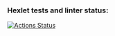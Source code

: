 ### Hexlet tests and linter status:
[![Actions Status](https://github.com/peperopuripuri/devops-for-programmers-project-74/actions/workflows/hexlet-check.yml/badge.svg)](https://github.com/peperopuripuri/devops-for-programmers-project-74/actions)